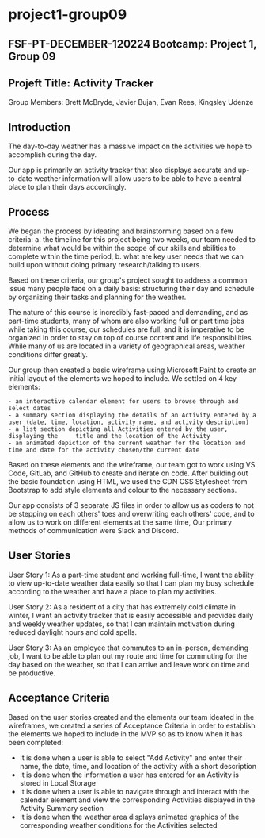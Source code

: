# project1-group09
## FSF-PT-DECEMBER-120224 Bootcamp: Project 1, Group 09

## Projeft Title: Activity Tracker

Group Members: Brett McBryde, Javier Bujan, Evan Rees, Kingsley Udenze


## Introduction

The day-to-day weather has a massive impact on the activities we hope to accomplish during the day.

Our app is primarily an activity tracker that also displays accurate and up-to-date weather information will allow users to be able to have a central place to plan their days accordingly. 


## Process

We began the process by ideating and brainstorming based on a few criteria: a. the timeline for this project being two weeks, our team needed to determine what would be within the scope of our skills and abilities to complete within the time period, b. what are key user needs that we can build upon without doing primary research/talking to users. 

Based on these criteria, our group's project sought to address a common issue many people face on a daily basis: structuring their day and schedule by organizing their tasks and planning for the weather. 

The nature of this course is incredibly fast-paced and demanding, and as part-time students, many of whom are also working full or part time jobs while taking this course, our schedules are full, and it is imperative to be organized in order to stay on top of course content and life responsibilities. While many of us are located in a variety of geographical areas, weather conditions differ greatly. 

Our group then created a basic wireframe using Microsoft Paint to create an initial layout of the elements we hoped to include. We settled on 4 key elements: 
    
    - an interactive calendar element for users to browse through and select dates
    - a summary section displaying the details of an Activity entered by a user (date, time, location, activity name, and activity description)
    - a list section depicting all Activities entered by the user, displaying the     title and the location of the Activity
    - an animated depiction of the current weather for the location and time and date for the activity chosen/the current date

Based on these elements and the wireframe, our team got to work using VS Code, GitLab, and GitHub to create and iterate on code. After building out the basic foundation using HTML, we used the CDN CSS Stylesheet from Bootstrap to add style elements and colour to the necessary sections. 

Our app consists of 3 separate JS files in order to allow us as coders to not be stepping on each others' toes and overwriting each others' code, and to allow us to work on different elements at the same time, Our primary methods of communication were Slack and Discord. 

## User Stories

User Story 1: As a part-time student and working full-time, I want the ability to view up-to-date weather data easily so that I can plan my busy schedule according to the weather and have a place to plan my activities.

User Story 2: As a resident of a city that has extremely cold climate in winter, I want an activity tracker that is easily accessible and provides daily and weekly weather updates, so that I can maintain motivation during reduced daylight hours and cold spells.

User Story 3: As an employee that commutes to an in-person, demanding job, I want to be able to plan out my route and time for commuting for the day based on the weather, so that I can arrive and leave work on time and be productive.

## Acceptance Criteria

Based on the user stories created and the elements our team ideated in the wireframes, we created a series of Acceptance Criteria in order to establish the elements we hoped to include in the MVP so as to know when it has been completed:

- It is done when a user is able to select "Add Activity" and enter their name, the date, time, and location of the activity with a short description
- It is done when the information a user has entered for an Activity is stored in Local Storage
- It is done when a user is able to navigate through and interact with the calendar element and view the corresponding Activities displayed in the Activity Summary section
- It is done when the weather area displays animated graphics of the corresponding weather conditions for the Activities selected

